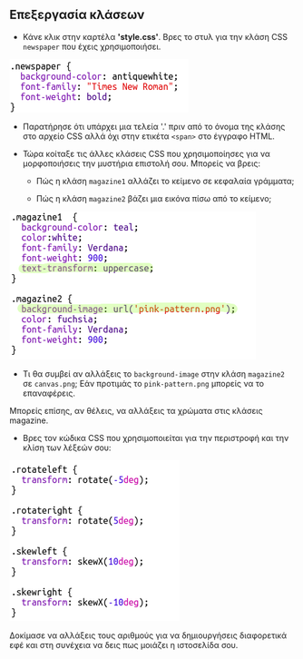 ## Επεξεργασία κλάσεων

+ Κάνε κλικ στην καρτέλα **'style.css'**. Βρες το στυλ για την κλάση CSS `newspaper` που έχεις χρησιμοποιήσει.

![screenshot](images/letter-newspaper.png)

+ Παρατήρησε ότι υπάρχει μια τελεία '.' πριν από το όνομα της κλάσης στο αρχείο CSS αλλά όχι στην ετικέτα `<span>` στο έγγραφο HTML.

+ Τώρα κοίταξε τις άλλες κλάσεις CSS που χρησιμοποίησες για να μορφοποιήσεις την μυστήρια επιστολή σου. Μπορείς να βρεις:
    
    + Πώς η κλάση `magazine1` αλλάζει το κείμενο σε κεφαλαία γράμματα;
    
    + Πώς η κλάση `magazine2` βάζει μια εικόνα πίσω από το κείμενο;

![screenshot](images/letter-magazines.png)

+ Τι θα συμβεί αν αλλάξεις το `background-image` στην κλάση `magazine2` σε `canvas.png`; Εάν προτιμάς το `pink-pattern.png` μπορείς να το επαναφέρεις. 

Μπορείς επίσης, αν θέλεις, να αλλάξεις τα χρώματα στις κλάσεις magazine.

+ Βρες τον κώδικα CSS που χρησιμοποιείται για την περιστροφή και την κλίση των λέξεών σου:

![screenshot](images/letter-rotate-skew.png)

Δοκίμασε να αλλάξεις τους αριθμούς για να δημιουργήσεις διαφορετικά εφέ και στη συνέχεια να δεις πως μοιάζει η ιστοσελίδα σου.